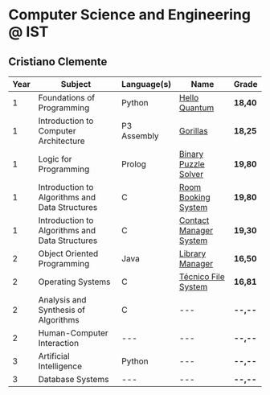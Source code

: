 # Computer Science and Engineering @ IST
## Cristiano Clemente

| Year | Subject | Language(s) | Name | Grade |
| ---- | ------- | ----------- | ---- | ----- |
| 1 | Foundations of Programming | Python | [Hello Quantum](/hello-quantum) | **18,40** |
| 1 | Introduction to Computer Architecture | P3 Assembly | [Gorillas](/gorillas) | **18,25** |
| 1 | Logic for Programming | Prolog | [Binary Puzzle Solver](/binary-puzzle-solver) | **19,80** |
| 1 | Introduction to Algorithms and Data Structures | C | [Room Booking System](/room-booking-system) | **19,80** |
| 1 | Introduction to Algorithms and Data Structures | C | [Contact Manager System](/contact-manager-system) | **19,30** |
| 2 | Object Oriented Programming | Java | [Library Manager](/library-manager) | **16,50** |
| 2 | Operating Systems | C | [Técnico File System](/tecnico-fs) | **16,81** |
| 2 | Analysis and Synthesis of Algorithms | C | --- | **--,--** |
| 2 | Human-Computer Interaction | --- | --- | **--,--** |
| 3 | Artificial Intelligence | Python | --- | **--,--** |
| 3 | Database Systems | --- | --- | **--,--** |
